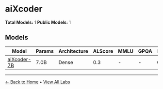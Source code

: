 # aiXcoder

**Total Models:** 1
**Public Models:** 1

## Models

| Model | Params | Architecture | ALScore | MMLU | GPQA | Released | Status |
|-------|--------|--------------|---------|------|------|----------|--------|
| [aiXcoder-7B](../models/aixcoder/aixcoder-7b.md) | 7.0B | Dense | 0.3 | - | - | Oct/2024 | 🟢 |

---

[← Back to Home](../README.md) • [View All Labs](../labs/)
